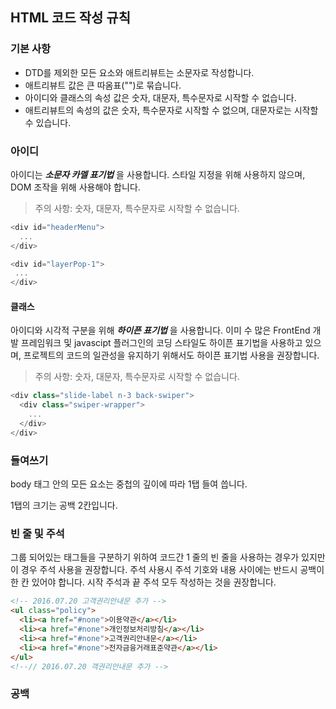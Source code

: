 ## HTML 코드 작성 규칙

### 기본 사항
* DTD를 제외한 모든 요소와 애트리뷰트는 소문자로 작성합니다.
* 애트리뷰트 값은 큰 따옴표("")로 묶습니다.
* 아이디와 클래스의 속성 값은 숫자, 대문자, 특수문자로 시작할 수 없습니다.
* 애트리뷰트의 속성의 값은 숫자, 특수문자로 시작할 수 없으며, 대문자로는 시작할 수 있습니다.

### 아이디

아이디는 _**소문자 카멜 표기법**_ 을 사용합니다. 스타일 지정을 위해 사용하지 않으며, DOM 조작을 위해 사용해야 합니다.

> 주의 사항: 숫자, 대문자, 특수문자로 시작할 수 없습니다.

```javascript
<div id="headerMenu">
  ...
</div>

<div id="layerPop-1">
 ...
</div>
```


#### 클래스

아이디와 시각적 구분을 위해 _**하이픈 표기법**_ 을 사용합니다.
이미 수 많은 FrontEnd 개발 프레임워크 및 javascipt 플러그인의 코딩 스타일도 하이픈 표기법을 사용하고 있으며, 프로젝트의 코드의 일관성을 유지하기 위해서도 하이픈 표기법 사용을 권장합니다.

> 주의 사항: 숫자, 대문자, 특수문자로 시작할 수 없습니다.

```javascript
<div class="slide-label n-3 back-swiper">
  <div class="swiper-wrapper">
    ...
  </div>
</div>
```

### 들여쓰기

body 태그 안의 모든 요소는 중첩의 깊이에 따라 1탭 들여 씁니다.

1탭의 크기는 공백 2칸입니다.


### 빈 줄 및 주석

그룹 되어있는 태그들을 구분하기 위하여 코드간 1 줄의 빈 줄을 사용하는 경우가 있지만 이 경우 주석 사용을 권장합니다. 주석 사용시 주석 기호와 내용 사이에는 반드시 공백이 한 칸 있어야 합니다. 시작 주석과 끝 주석 모두 작성하는 것을 권장합니다.

```HTML
<!-- 2016.07.20 고객권리안내문 추가 -->
<ul class="policy">
  <li><a href="#none">이용약관</a></li>
  <li><a href="#none">개인정보처리방침</a></li>
  <li><a href="#none">고객권리안내문</a></li>
  <li><a href="#none">전자금융거래표준약관</a></li>
</ul>
<!--// 2016.07.20 객권리안내문 추가 -->

```

### 공백

###
